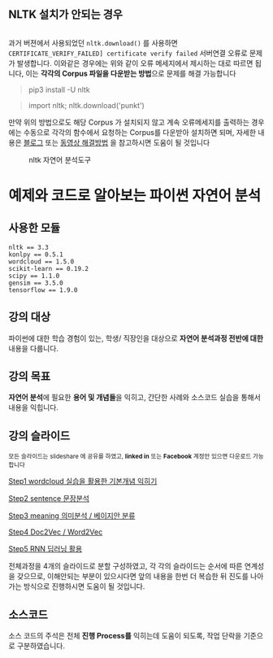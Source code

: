 
## NLTK 설치가 안되는 경우

<figure class="align-left">
  <img src="https://i.stack.imgur.com/0F2k3.png" alt="">
  <figcaption></figcaption>
</figure>

과거 버젼에서 사용되었던 `nltk.download()` 를 사용하면 `CERTIFICATE_VERIFY_FAILED] certificate verify failed` 서버연결 오류로 문제가 발생합니다. 이와같은 경우에는 위와 같이 오류 메세지에서 제시하는 대로 따르면 됩니다, 이는 **각각의 Corpus 파일을 다운받는 방법**으로 문제를 해결 가능합니다 


>  pip3 install -U nltk 

> import nltk; nltk.download('punkt')

만약 위의 방법으로도 해당 Corpus 가 설치되지 않고 계속 오류메세지를 출력하는 경우에는 수동으로 각각의 함수에서 요청하는 Corpus를 다운받아 설치하면 되며, 자세한 내용은 [블로그](http://pubdata.tistory.com/154) 또는 [동영상 해결방법](https://programmers.co.kr/learn/courses/21/lessons/946) 을 참고하시면 도움이 될 것입니다




<figure class="align-left">
  <img src="https://static1.squarespace.com/static/538cea80e4b00f1fad490c1b/54668a77e4b00fb778d22a34/54668d8ae4b00fb778d2859c/1416007413413/NLTK.png" alt="">
  <figcaption>nltk 자연어 분석도구</figcaption>
</figure>


# 예제와 코드로 알아보는 파이썬 자연어 분석


## 사용한 모듈

    nltk == 3.3
    konlpy == 0.5.1
    wordcloud == 1.5.0
    scikit-learn == 0.19.2
    scipy == 1.1.0
    gensim == 3.5.0
    tensorflow == 1.9.0



## 강의 대상

파이썬에 대한 학습 경험이 있는, 학생/ 직장인을 대상으로 **자연어 분석과정 전반에 대한** 내용을 다룹니다.


## 강의 목표

**자연어 분석**에 필요한 **용어 및 개념들**을 익히고, 간단한 사례와 소스코드 실습을 통해서 내용을 익힙니다.


## 강의 슬라이드

<small>모든 슬라이드는 slideshare 에 공유를 하였고, **linked in** 또는 **Facebook** 계정만 있으면 다운로드 가능합니다</small>


[Step1 wordcloud 실습을 활용한 기본개념 익히기](https://www.slideshare.net/YBkim2/1-word-cloud-108912512)

[Step2 sentence 문장분석](https://www.slideshare.net/YBkim2/2-108677123)

[Step3 meaning 의미분석 / 베이지안 분류](https://www.slideshare.net/YBkim2/3-108677208)

[Step4 Doc2Vec / Word2Vec](https://www.slideshare.net/YBkim2/4-word2vec-doc2vec)

[Step5 RNN 딥러닝 활용](https://www.slideshare.net/YBkim2/5-rnn-lstm-seq2seq)


전체과정을 4개의 슬라이드로 분할 구성하였고, 각 각의 슬라이드는 순서에 따른 연계성을 갖으므로, 이해안되는 부분이 있으시다면 앞의 내용을 한번 더 복습한 뒤 진도를 나아가는 방식으로 진행하시면 도움이 될 것입니다.


## 소스코드 

소스 코드의 주석은 전체 **진행 Process를** 익히는데 도움이 되도록, 작업 단락을 기준으로 구분하였습니다.